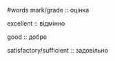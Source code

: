 #words 
mark/grade :: оцінка
<!--SR:!2023-01-13,39,251-->
excellent :: відмінно
<!--SR:!2023-01-11,38,252-->
good :: добре
<!--SR:!2023-02-28,86,272-->
satisfactory/sufficient :: задовільно
<!--SR:!2022-12-21,3,212-->
